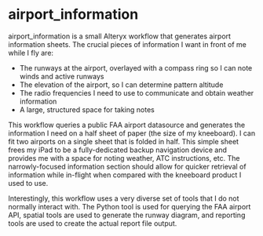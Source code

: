 # airport_information
airport_information is a small Alteryx workflow that generates airport information sheets. The crucial pieces of information I want in front of me while I fly are:
* The runways at the airport, overlayed with a compass ring so I can note winds and active runways
* The elevation of the airport, so I can determine pattern altitude
* The radio frequencies I need to use to communicate and obtain weather information
* A large, structured space for taking notes

This workflow queries a public FAA airport datasource and generates the information I need on a half sheet of paper (the size of my kneeboard). I can fit two airports on a single sheet that is folded in half. This simple sheet frees my iPad to be a fully-dedicated backup navigation device and provides me with a space for noting weather, ATC instructions, etc. The narrowly-focused information section should allow for quicker retrieval of information while in-flight when compared with the kneeboard product I used to use.

Interestingly, this workflow uses a very diverse set of tools that I do not normally interact with. The Python tool is used for querying the FAA airport API, spatial tools are used to generate the runway diagram, and reporting tools are used to create the actual report file output.
